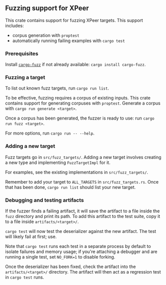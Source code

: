 ## Fuzzing support for XPeer

This crate contains support for fuzzing XPeer targets. This support
includes:
* corpus generation with `proptest`
* automatically running failing examples with `cargo test`

### Prerequisites

Install [`cargo-fuzz`](https://rust-fuzz.github.io/book/cargo-fuzz.html) if not already available: `cargo install cargo-fuzz`.

### Fuzzing a target

To list out known fuzz targets, run `cargo run list`.

To be effective, fuzzing requires a corpus of existing inputs. This
crate contains support for generating corpuses with `proptest`. Generate
a corpus with `cargo run generate <target>`.

Once a corpus has been generated, the fuzzer is ready to use: run
`cargo run fuzz <target>`. 

For more options, run `cargo run -- --help`.

### Adding a new target

Fuzz targets go in `src/fuzz_targets/`. Adding a new target involves
creating a new type and implementing `FuzzTargetImpl` for it.

For examples, see the existing implementations in `src/fuzz_targets/`.

Remember to add your target to `ALL_TARGETS` in `src/fuzz_targets.rs`.
Once that has been done, `cargo run list` should list your new target.

### Debugging and testing artifacts

If the fuzzer finds a failing artifact, it will save the artifact to a
file inside the `fuzz` directory and print its path. To add this
artifact to the test suite, copy it to a file inside
`artifacts/<target>/`.

`cargo test` will now test the deserializer against the new artifact.
The test will likely fail at first; use.

Note that `cargo test` runs each test in a separate process by default
to isolate failures and memory usage; if you're attaching a debugger and
are running a single test, set `NO_FORK=1` to disable forking.

Once the deserializer has been fixed, check the artifact into the
`artifacts/<target>/` directory. The artifact will then act as a
regression test in `cargo test` runs.
